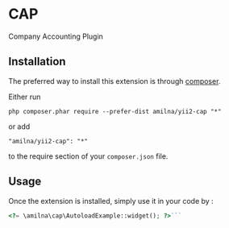 CAP
===
Company Accounting Plugin

Installation
------------

The preferred way to install this extension is through [composer](http://getcomposer.org/download/).

Either run

```
php composer.phar require --prefer-dist amilna/yii2-cap "*"
```

or add

```
"amilna/yii2-cap": "*"
```

to the require section of your `composer.json` file.


Usage
-----

Once the extension is installed, simply use it in your code by  :

```php
<?= \amilna\cap\AutoloadExample::widget(); ?>```